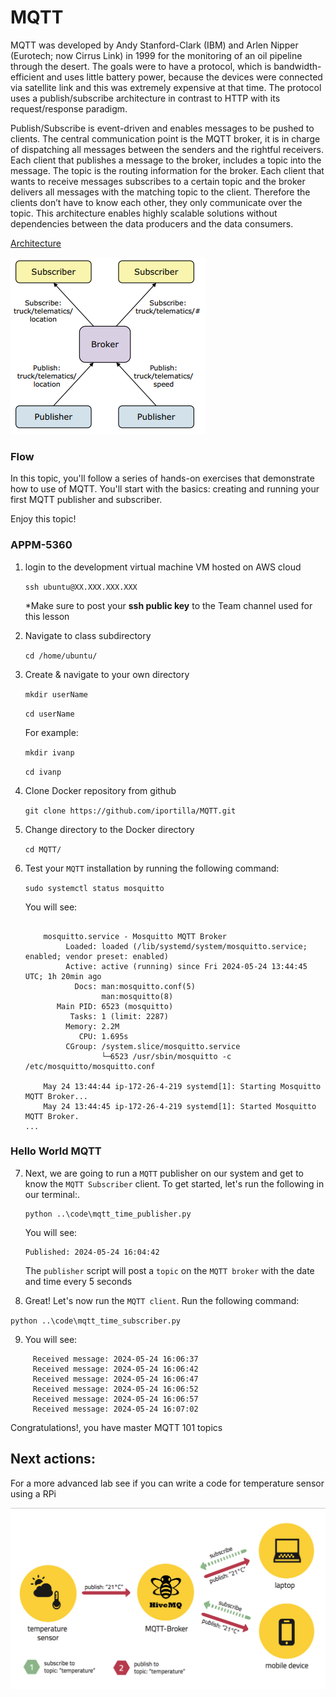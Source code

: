 # MQTT 

  MQTT was developed by Andy Stanford-Clark (IBM) and Arlen Nipper (Eurotech; now Cirrus Link) in 1999 for the monitoring of an oil pipeline through the desert. The goals were to have a protocol, which is bandwidth-efficient and uses little battery power, because the devices were connected via satellite link and this was extremely expensive at that time.
The protocol uses a publish/subscribe architecture in contrast to HTTP with its request/response paradigm. 

Publish/Subscribe is event-driven and enables messages to be pushed to clients. The central communication point is the MQTT broker, it is in charge of dispatching all messages between the senders and the rightful receivers. Each client that publishes a message to the broker, includes a topic into the message. The topic is the routing information for the broker. Each client that wants to receive messages subscribes to a certain topic and the broker delivers all messages with the matching topic to the client. Therefore the clients don’t have to know each other, they only communicate over the topic. This architecture enables highly scalable solutions without dependencies between the data producers and the data consumers.


[Architecture](./MQTT-Architecture.png)

![arc](MQTT-Architecture.png)




### Flow

In this topic, you'll follow a series of hands-on exercises that demonstrate how to use of MQTT. You'll start with the basics: creating and running your first MQTT publisher and subscriber. 



Enjoy this topic!

<h3>APPM-5360</h3>
</p>

1. login to the development virtual machine VM hosted on AWS cloud

	 `
    ssh ubuntu@XX.XXX.XXX.XXX
    `
    
    *Make sure to post your **ssh public key** to the Team channel used for this lesson
    
2. Navigate to class subdirectory

	`cd /home/ubuntu/`
3. Create & navigate to your own directory

	`mkdir userName`
	
	`cd userName`
	
	For example:
	
	`mkdir ivanp`
	
	`cd ivanp`
	
	
4. Clone Docker repository from github

	`git clone https://github.com/iportilla/MQTT.git`
	
5. Change directory to the Docker directory

	`cd MQTT/`
6. Test your `MQTT` installation by running the following command:

	`sudo systemctl status mosquitto`
	
	You will see:
	
	```script
 
        mosquitto.service - Mosquitto MQTT Broker
             Loaded: loaded (/lib/systemd/system/mosquitto.service; enabled; vendor preset: enabled)
             Active: active (running) since Fri 2024-05-24 13:44:45 UTC; 1h 20min ago
               Docs: man:mosquitto.conf(5)
                     man:mosquitto(8)
           Main PID: 6523 (mosquitto)
              Tasks: 1 (limit: 2287)
             Memory: 2.2M
                CPU: 1.695s
             CGroup: /system.slice/mosquitto.service
                     └─6523 /usr/sbin/mosquitto -c /etc/mosquitto/mosquitto.conf
        
        May 24 13:44:44 ip-172-26-4-219 systemd[1]: Starting Mosquitto MQTT Broker...
        May 24 13:44:45 ip-172-26-4-219 systemd[1]: Started Mosquitto MQTT Broker.
	...
	
	```
	
### Hello World MQTT

7. Next, we are going to run a `MQTT` publisher on our system and get to know the `MQTT Subscriber` client. To get started, let's run the following in our terminal:.

	```
	python ..\code\mqtt_time_publisher.py
	```
	You will see:
	
	```	
    Published: 2024-05-24 16:04:42
	```

	The `publisher` script will post a `topic` on the `MQTT broker` with the date and time every 5 seconds
	

8. Great! Let's now run the `MQTT client`. Run the following command:

 `python ..\code\mqtt_time_subscriber.py`

9. You will see:

 ``` script
      Received message: 2024-05-24 16:06:37
      Received message: 2024-05-24 16:06:42
      Received message: 2024-05-24 16:06:47
      Received message: 2024-05-24 16:06:52
      Received message: 2024-05-24 16:06:57
      Received message: 2024-05-24 16:07:02

```
 
Congratulations!, you have master MQTT 101 topics

## Next actions:

For a more advanced lab see if you can write a code for temperature sensor using a RPi

![Temperature](./temperature.png)
